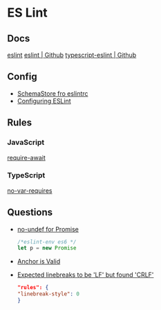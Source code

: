 # ES Lint

## Docs

[eslint](https://eslint.org/)
[eslint | Github](https://github.com/eslint/eslint)
[typescript-eslint | Github](https://github.com/typescript-eslint/typescript-eslint)

## Config

* [SchemaStore fro eslintrc](https://github.com/SchemaStore/schemastore/blob/master/src/schemas/json/eslintrc.json)
* [Configuring ESLint](https://eslint.org/docs/user-guide/configuring)


## Rules

### JavaScript

[require-await](https://eslint.org/docs/rules/require-await)


### TypeScript

[no-var-requires](https://github.com/typescript-eslint/typescript-eslint/blob/master/packages/eslint-plugin/docs/rules/no-var-requires.md)


## Questions

* [no-undef for Promise](https://github.com/eslint/eslint/issues/4085#issuecomment-147486943)

    ```js
    /*eslint-env es6 */
    let p = new Promise
    ```

* [Anchor is Valid](https://github.com/evcohen/eslint-plugin-jsx-a11y/blob/master/docs/rules/anchor-is-valid.md)

* [Expected linebreaks to be 'LF' but found 'CRLF'](https://stackoverflow.com/q/37826449/1366033)

    ```json
    "rules": {
    "linebreak-style": 0
    }
    ```

